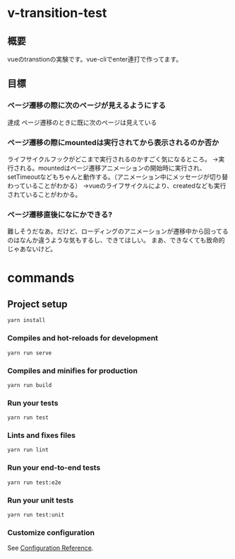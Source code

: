 # v-transition-test

## 概要

vueのtranstionの実験です。vue-cliでenter連打で作ってます。

## 目標

### ページ遷移の際に次のページが見えるようにする

達成
ページ遷移のときに既に次のページは見えている

### ページ遷移の際にmountedは実行されてから表示されるのか否か

ライフサイクルフックがどこまで実行されるのかすごく気になるところ。
→実行される。mountedはページ遷移アニメーションの開始時に実行され、setTimeoutなどもちゃんと動作する。（アニメーション中にメッセージが切り替わっていることがわかる）
→vueのライフサイクルにより、createdなども実行されていることがわかる。

### ページ遷移直後になにかできる?

難しそうだなあ。だけど、ローディングのアニメーションが遷移中から回ってるのはなんか違うような気もするし、できてほしい。
まあ、できなくても致命的じゃあないけど。



# commands

## Project setup
```
yarn install
```

### Compiles and hot-reloads for development
```
yarn run serve
```

### Compiles and minifies for production
```
yarn run build
```

### Run your tests
```
yarn run test
```

### Lints and fixes files
```
yarn run lint
```

### Run your end-to-end tests
```
yarn run test:e2e
```

### Run your unit tests
```
yarn run test:unit
```

### Customize configuration
See [Configuration Reference](https://cli.vuejs.org/config/).
